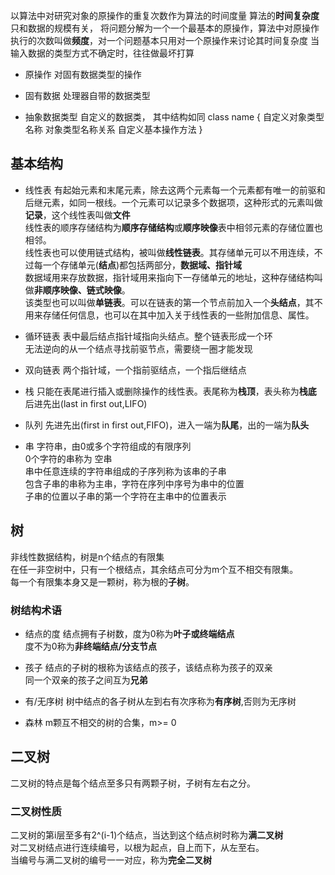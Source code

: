 以算法中对研究对象的原操作的重复次数作为算法的时间度量
算法的**时间复杂度**只和数据的规模有关，
将问题分解为一个一个最基本的原操作，算法中对原操作执行的次数叫做**频度**，对一个问题基本只用对一个原操作来讨论其时间复杂度
当输入数据的类型方式不确定时，往往做最坏打算
- 原操作
对固有数据类型的操作
- 固有数据
处理器自带的数据类型  

- 抽象数据类型
自定义的数据类，
其中结构如同
class name
{
自定义对象类型名称
对象类型名称关系
自定义基本操作方法
}
## 基本结构
- 线性表
有起始元素和末尾元素，除去这两个元素每一个元素都有唯一的前驱和后继元素，如同一根线。一个元素可以记录多个数据项，这种形式的元素叫做**记录**，这个线性表叫做**文件**<br>
线性表的顺序存储结构为**顺序存储结构**或**顺序映像**表中相邻元素的存储位置也相邻。<br>
线性表也可以使用链式结构，被叫做**线性链表**。其存储单元可以不用连续，不过每一个存储单元(**结点**)都包括两部分，**数据域、指针域**<br>
数据域用来存放数据，指针域用来指向下一存储单元的地址，这种存储结构叫做**非顺序映像、链式映像**。<br>
该类型也可以叫做**单链表**。可以在链表的第一个节点前加入一个**头结点**，其不用来存储任何信息，也可以在其中加入关于线性表的一些附加信息、属性。<br>

- 循环链表
表中最后结点指针域指向头结点。整个链表形成一个环<br>
无法逆向的从一个结点寻找前驱节点，需要绕一圈才能发现<br>

- 双向链表
两个指针域，一个指前驱结点，一个指后继结点<br>

- 栈
只能在表尾进行插入或删除操作的线性表。表尾称为**栈顶**，表头称为**栈底**<br>
后进先出(last in first out,LIFO)<br>

- 队列
先进先出(first in first out,FIFO)，进入一端为**队尾**，出的一端为**队头**<br>

- 串
字符串，由0或多个字符组成的有限序列<br>
0个字符的串称为 空串<br>
串中任意连续的字符串组成的子序列称为该串的子串<br>
包含子串的串称为主串，字符在序列中序号为串中的位置<br>
子串的位置以子串的第一个字符在主串中的位置表示<br>

## 树
非线性数据结构，树是n个结点的有限集<br>
在任一非空树中，只有一个根结点，其余结点可分为m个互不相交有限集。<br>
每一个有限集本身又是一颗树，称为根的**子树**。<br>
### 树结构术语

- 结点的度
结点拥有子树数，度为0称为**叶子或终端结点**<br>
度不为0称为**非终端结点/分支节点**<br>

- 孩子
结点的子树的根称为该结点的孩子，该结点称为孩子的双亲<br>
同一个双亲的孩子之间互为**兄弟**<br>

- 有/无序树
树中结点的各子树从左到右有次序称为**有序树**,否则为无序树<br>

- 森林
m颗互不相交的树的合集，m>= 0<br>

## 二叉树
二叉树的特点是每个结点至多只有两颗子树，子树有左右之分。<br>

### 二叉树性质
二叉树的第i层至多有2^(i-1)个结点，当达到这个结点树时称为**满二叉树**<br>
对二叉树结点进行连续编号，以根为起点，自上而下，从左至右。<br>
当编号与满二叉树的编号一一对应，称为**完全二叉树** 
